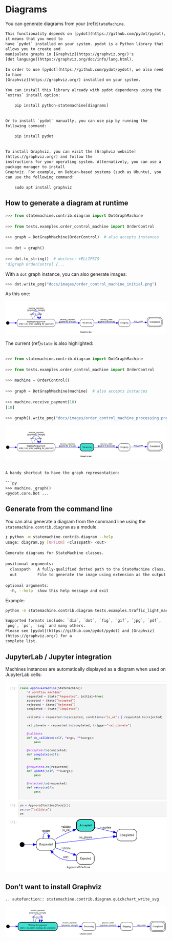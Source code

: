 # Diagrams

You can generate diagrams from your {ref}`StateMachine`.

```{note}
This functionality depends on [pydot](https://github.com/pydot/pydot), it means that you need to
have `pydot` installed on your system. pydot is a Python library that allows you to create and
manipulate graphs in [Graphviz](https://graphviz.org/)'s
[dot language](https://graphviz.org/doc/info/lang.html).

In order to use [pydot](https://github.com/pydot/pydot), we also need to have
[Graphviz](https://graphviz.org/) installed on your system.

You can install this library already with pydot dependency using the `extras` install option:

    pip install python-statemachine[diagrams]


Or to install `pydot` manually, you can use pip by running the following command:

    pip install pydot


To install Graphviz, you can visit the [Graphviz website](https://graphviz.org/) and follow the
instructions for your operating system. Alternatively, you can use a package manager to install
Graphviz. For example, on Debian-based systems (such as Ubuntu), you can use the following command:

    sudo apt install graphviz

```

## How to generate a diagram at runtime


```py
>>> from statemachine.contrib.diagram import DotGraphMachine

>>> from tests.examples.order_control_machine import OrderControl

>>> graph = DotGraphMachine(OrderControl)  # also accepts instances

>>> dot = graph()

>>> dot.to_string()  # doctest: +ELLIPSIS
'digraph OrderControl {...

```

With a `dot` graph instance, you can also generate images:

```py
>>> dot.write_png("docs/images/order_control_machine_initial.png")

```

As this one:


![OrderControl](images/order_control_machine_initial.png)


The current {ref}`state` is also highlighted:

``` py

>>> from statemachine.contrib.diagram import DotGraphMachine

>>> from tests.examples.order_control_machine import OrderControl

>>> machine = OrderControl()

>>> graph = DotGraphMachine(machine)  # also accepts instances

>>> machine.receive_payment(10)
[10]

>>> graph().write_png("docs/images/order_control_machine_processing.png")

```

![OrderControl](images/order_control_machine_processing.png)


```{hint}

A handy shortcut to have the graph representation:

```py
>>> machine._graph()
<pydot.core.Dot ...

```

## Generate from the command line

You can also generate a diagram from the command line using the `statemachine.contrib.diagram` as a module.

```bash
❯ python -m statemachine.contrib.diagram --help
usage: diagram.py [OPTION] <classpath> <out>

Generate diagrams for StateMachine classes.

positional arguments:
  classpath   A fully-qualified dotted path to the StateMachine class.
  out         File to generate the image using extension as the output format.

optional arguments:
  -h, --help  show this help message and exit
```

Example:

```bash
python -m statemachine.contrib.diagram tests.examples.traffic_light_machine.TrafficLightMachine m.png
```

```{note}
Supported formats include: `dia`, `dot`, `fig`, `gif`, `jpg`, `pdf`, `png`, `ps`, `svg` and many others.
Please see [pydot](https://github.com/pydot/pydot) and [Graphviz](https://graphviz.org/) for a
complete list.
```


## JupyterLab / Jupyter integration

Machines instances are automatically displayed as a diagram when used on JupyterLab cells:


![Approval machine on JupyterLab](images/lab_approval_machine_accepted.png)


## Don't want to install Graphviz


```{eval-rst}
.. autofunction:: statemachine.contrib.diagram.quickchart_write_svg
```

![OrderControl](images/oc_machine_processing.svg)
